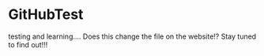 # GitHubTest
 testing and learning.... Does this change the file on the website!? Stay tuned to find out!!!

